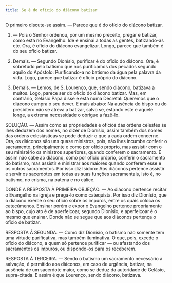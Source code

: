 ```yaml
---
title: Se é do ofício do diácono batizar
---
```


O primeiro discute-se assim. — Parece que é do ofício do diácono batizar.  

1. — Pois o Senhor ordenou, por um mesmo preceito, pregar e batizar, como está no Evangelho: Ide e ensinai a todas as gentes, batizando-as etc. Ora, é ofício do diácono evangelizar. Longo, parece que também é do seu ofício batizar.  

2. Demais. — Segundo Dionísio, purificar é do ofício do diácono. Ora, é sobretudo pelo batismo que nos purificamos dos pecados segundo aquilo do Apóstolo: Purificando-a no batismo da água pela palavra da vida. Logo, parece que batizar é ofício próprio do diácono.  

3. Demais. — Lemos, de S. Lourenço, que, sendo diácono, batizava a muitos. Logo, parece ser do ofício do diácono batizar.  Mas, em contrário, Gelásio Papa disse e está numa Decretal: Queremos que o diácono cumpra o seu dever. E mais abaixo: Na ausência do bispo ou do presbítero não se atreva a batizar, salvo se, estando este e aquele longe, a extrema necessidade o obrigue a fazê-lo.  

SOLUÇÃO. — Assim como as propriedades e ofícios das ordens celestes se lhes deduzem dos nomes, no dizer de Dionísio, assim também dos nomes das ordens eclesiásticas se pode deduzir o que a cada ordem concerne. Ora, os diáconos são uns quase ministros, pois, não lhes incumbe conferir o sacramento, principalmente e como por ofício próprio, mas assistir com o seu ministério os ministros superiores, quando conferem o sacramento. E assim não cabe ao diácono, como por ofício próprio, conferir o sacramento do batismo, mas assistir e ministrar aos maiores quando conferem esse e os outros sacramentos. Por isso diz Isidoro: Aos diáconos pertence assistir e servir os sacerdotes em todas as suas funções sacramentais, isto é, no batismo, no crisma, na patena e no cálice.  

DONDE A RESPOSTA À PRIMEIRA OBJEÇÃO. — Ao diácono pertence recitar o Evangelho na igreja e prega-lo como catequista. Por isso diz Dionísio, que o diácono exerce o seu ofício sobre os impuros, entre os quais coloca os catecúmenos. Ensinar porém e expor o Evangelho pertence propriamente ao bispo, cujo ato é de aperfeiçoar, segundo Dionísio; e aperfeiçoar é o mesmo que ensinar. Donde não se segue que aos diáconos pertença o ofício de batizar.  

RESPOSTA À SEGUNDA. — Como diz Dionísio, o batismo não somente tem uma virtude purificativa, mas também iluminativa. O que, pois, excede o ofício do diácono, a quem só pertence purificar — ou afastando dos sacramentos os impuros, ou dispondo-os para os receberem.  

RESPOSTA À TERCEIRA. — Sendo o batismo um sacramento necessário à salvação, é permitido aos diáconos, em caso de urgência, batizar, na ausência de um sacerdote maior, como se deduz da autoridade de Gelásio, supra-citada. E assim é que Lourenço, sendo diácono, batizava.